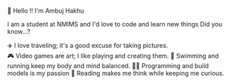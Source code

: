 👋 Hello !! I'm Ambuj Hakhu

I am a student at NMIMS and I'd love to code and learn new things
Did you know…?

✈️ I love traveling; it's a good excuse for taking pictures.  
🎮 Video games are art; I like playing and creating them.
🏃 Swimming and running keep my body and mind balanced.
👨‍💻 Programming and build models is my passion
📖 Reading makes me think while keeping me curious.
